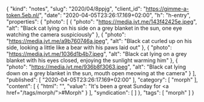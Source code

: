 {
  "kind": "notes",
  "slug": "2020/04/8ppjg",
  "client_id": "https://gimme-a-token.5eb.nl/",
  "date": "2020-04-05T23:26:17.169+02:00",
  "h": "h-entry",
  "properties": {
    "photo": [
      {
        "photo": "https://media.jvt.me/143f42425e.jpeg",
        "alt": "Black cat lying on his side on a grey blanket in the sun, one eye watching the camera suspiciously"
      },
      {
        "photo": "https://media.jvt.me/a9b760746a.jpeg",
        "alt": "Black cat curled up on his side, looking a little like a bear with his paws laid out"
      },
      {
        "photo": "https://media.jvt.me/1036d1b4b7.jpeg",
        "alt": "Black cat lying on a grey blanket with his eyes closed, enjoying the sunlight warming him"
      },
      {
        "photo": "https://media.jvt.me/936b8f3063.jpeg",
        "alt": "Black cat lying down on a grey blanket in the sun, mouth open meowing at the camera"
      }
    ],
    "published": [
      "2020-04-05T23:26:17.169+02:00"
    ],
    "category": [
      "morph"
    ],
    "content": [
      {
        "html": "",
        "value": "It's been a great Sunday for <a href=\"/tags/morph/\">#Morph</a>"
      }
    ],
    "syndication": [
    ]
  },
  "tags": [
    "morph"
  ]
}
